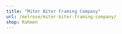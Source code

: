 ```yaml
---
title: "Miter Biter Framing Company"
url: /melrose/miter-biter-framing-company/
shop: Rahmen
---
```

